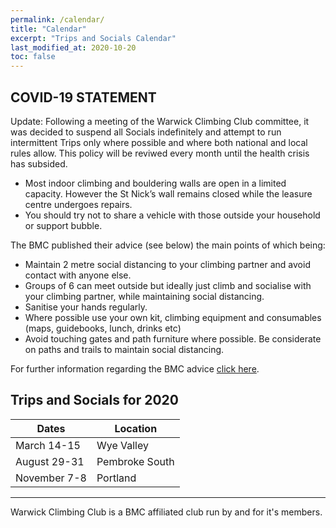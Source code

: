 ```yaml
---
permalink: /calendar/
title: "Calendar"
excerpt: "Trips and Socials Calendar"
last_modified_at: 2020-10-20
toc: false
---
```


## COVID-19 STATEMENT

Update: Following a meeting of the Warwick Climbing Club committee, it was decided to suspend all Socials indefinitely and attempt to run intermittent Trips only where possible and where both national and local rules allow. This policy will be reviwed every month until the health crisis has subsided.

- Most indoor climbing and bouldering walls are open in a limited capacity. However the St Nick’s wall remains closed while the leasure centre undergoes repairs.
- You should try not to share a vehicle with those outside your household or support bubble.

The BMC published their advice (see below) the main points of which being:
- Maintain 2 metre social distancing to your climbing partner and avoid contact with anyone else.
- Groups of 6 can meet outside but ideally just climb and socialise with your climbing partner, while maintaining social distancing.
- Sanitise your hands regularly.
- Where possible use your own kit, climbing equipment and consumables (maps, guidebooks, lunch, drinks etc)
- Avoid touching gates and path furniture where possible. Be considerate on paths and trails to maintain social distancing.

For further information regarding the BMC advice [click here](https://www.thebmc.co.uk/covid19-restarting-club-meets).

## Trips and Socials for 2020

| Dates           | Location       |
|-----------------|----------------|
| March 14-15     | Wye Valley     |
| August 29-31    | Pembroke South |
| November 7-8    | Portland       |

---

Warwick Climbing Club is a BMC affiliated club run by and for it's members.
